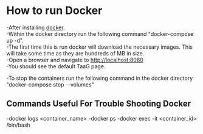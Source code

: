 # How to run Docker

-After installing [docker](https://www.docker.com/get-started).  
-Within the docker directory run the following command "docker-compose up -d".  
  -The first time this is run docker will download the necessary images.  This will take some time as they are hundreds of MB in size.  
-Open a browser and navigate to [http://localhost:8080](http://localhost:8080)  
  -You should see the default TaaG page.  

-To stop the containers run the following command in the docker directory "docker-compose stop --volumes"  


## Commands Useful For Trouble Shooting Docker  
-docker logs <container_name>
-docker ps
-docker exec -it <container_id> /bin/bash

